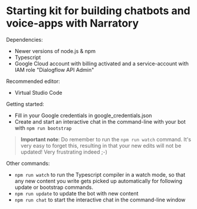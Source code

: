 # Starting kit for building chatbots and voice-apps with Narratory

Dependencies:
* Newer versions of node.js & npm
* Typescript
* Google Cloud account with billing activated and a service-account with IAM role "Dialogflow API Admin"

Recommended editor: 
* Virtual Studio Code

Getting started:
* Fill in your Google credentials in google_credentials.json
* Create and start an interactive chat in the command-line with your bot with `npm run bootstrap`

> **Important note**: Do remember to run the `npm run watch` command. It's very easy to forget this, resulting in that your new edits will not be updated! Very frustrating indeed ;-)

Other commands:
* `npm run watch` to run the Typescript compiler in a watch mode, so that any new content you write gets picked up automatically for following update or bootstrap commands.
* `npm run update` to update the bot with new content
* `npm run chat` to start the interactive chat in the command-line window

